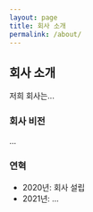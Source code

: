 ```yaml
---
layout: page
title: 회사 소개
permalink: /about/
---
```


## 회사 소개

저희 회사는...

### 회사 비전
...

### 연혁
- 2020년: 회사 설립
- 2021년: ...
